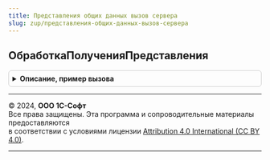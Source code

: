 ```yaml
---
title: Представления общих данных вызов сервера
slug: zup/представления-общих-данных-вызов-сервера
---
```



## ОбработкаПолученияПредставления
<details style="margin: 1em 0; padding: 0.5em; border: 1px solid #ccc; border-radius: 6px;">

<summary style="font-weight: bold; cursor: pointer;">Описание, пример вызова</summary>

```bsl

Процедура ОбработкаПолученияПредставления(Данные, Представление, СтандартнаяОбработка) Экспорт
```

Пример вызова
```bsl
ПредставленияОбщихДанныхВызовСервера.ОбработкаПолученияПредставления(Данные, Представление, СтандартнаяОбработка) 
```
</details>

---

© 2024, **ООО 1С-Софт**  
Все права защищены. Эта программа и сопроводительные материалы предоставляются  
в соответствии с условиями лицензии [Attribution 4.0 International (CC BY 4.0)](https://creativecommons.org/licenses/by/4.0/legalcode).

---
